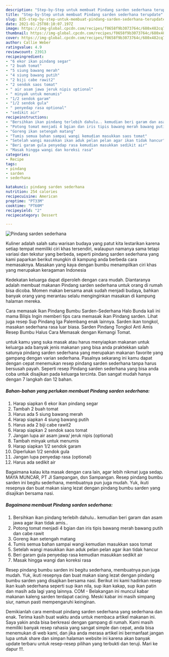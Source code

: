 ```yaml
---
description: "Step-by-Step untuk membuat Pindang sarden sederhana terupdate"
title: "Step-by-Step untuk membuat Pindang sarden sederhana terupdate"
slug: 835-step-by-step-untuk-membuat-pindang-sarden-sederhana-terupdate
date: 2021-01-25T08:10:07.197Z
image: https://img-global.cpcdn.com/recipes/f0658f9b3073764c/680x482cq70/pindang-sarden-sederhana-foto-resep-utama.jpg
thumbnail: https://img-global.cpcdn.com/recipes/f0658f9b3073764c/680x482cq70/pindang-sarden-sederhana-foto-resep-utama.jpg
cover: https://img-global.cpcdn.com/recipes/f0658f9b3073764c/680x482cq70/pindang-sarden-sederhana-foto-resep-utama.jpg
author: Callie Weber
ratingvalue: 4.9
reviewcount: 23913
recipeingredient:
- "6 ekor ikan pindang segar"
- "2 buah tomat"
- "5 siung bawang merah"
- "4 siung bawang putih"
- "2 biji cabe rawit2"
- "2 sendok saos tomat"
- " air asam jawa jeruk nipis optional"
- " minyak untuk menumis"
- "1/2 sendok garam"
- "1/2 sendok gula"
- " penyedap rasa optional"
- "sedikit air"
recipeinstructions:
- "Bersihkan ikan pindang terlebih dahulu.. kemudian beri garam dan asam jawa agar ikan tidak amis.."
- "Potong tomat menjadi 4 bgian dan iris tipis bawang merah bawang putih dan cabe rawit"
- "Goreng ikan setengah matang"
- "Tumis semua bahan sampai wangi kemudian masukkan saos tomat"
- "Setelah wangi masukkan ikan aduk pelan pelan agar ikan tidak hancur"
- "Beri garam gula penyedap rasa kemudian masukkan sedikit air"
- "Masak hingga wangi dan koreksi rasa"
categories:
- Recipe
tags:
- pindang
- sarden
- sederhana

katakunci: pindang sarden sederhana 
nutrition: 254 calories
recipecuisine: American
preptime: "PT33M"
cooktime: "PT60M"
recipeyield: "2"
recipecategory: Dessert

---
```



![Pindang sarden sederhana](https://img-global.cpcdn.com/recipes/f0658f9b3073764c/680x482cq70/pindang-sarden-sederhana-foto-resep-utama.jpg)

Kuliner adalah salah satu warisan budaya yang patut kita lestarikan karena setiap tempat memiliki ciri khas tersendiri, walaupun namanya sama tetapi variasi dan tekstur yang berbeda, seperti pindang sarden sederhana yang kami paparkan berikut mungkin di kampung anda berbeda cara memasaknya. Masakan yang kaya dengan bumbu menampilkan ciri khas yang merupakan keragaman Indonesia

Kedekatan keluarga dapat diperoleh dengan cara mudah. Diantaranya adalah membuat makanan Pindang sarden sederhana untuk orang di rumah bisa dicoba. Momen makan bersama anak sudah menjadi budaya, bahkan banyak orang yang merantau selalu menginginkan masakan di kampung halaman mereka.

Cara memasak Ikan Pindang Bumbu Sarden-Sederhana Halo Bunda kali ini mama Bilqis Ingin memberi tips cara memasak ikan Pindang sarden. Lihat juga resep Sup Pindang Iga Palembang enak lainnya. Sarden ikan tongkol, masakan sederhana rasa luar biasa. Sarden Pindang Tongkol Anti Amis Resep Bumbu Halus Cara Memasak dengan Kemangi Tomat.

untuk kamu yang suka masak atau harus menyiapkan makanan untuk keluarga ada banyak jenis makanan yang bisa anda praktekkan salah satunya pindang sarden sederhana yang merupakan makanan favorite yang gampang dengan varian sederhana. Pasalnya sekarang ini kamu dapat dengan cepat menemukan resep pindang sarden sederhana tanpa harus bersusah payah.
Seperti resep Pindang sarden sederhana yang bisa anda coba untuk disajikan pada keluarga tercinta. Dan sangat mudah hanya dengan 7 langkah dan 12 bahan.


<!--inarticleads1-->

##### Bahan-bahan yang perlukan membuat Pindang sarden sederhana:

1. Harap siapkan 6 ekor ikan pindang segar
1. Tambah 2 buah tomat
1. Harus ada 5 siung bawang merah
1. Harap siapkan 4 siung bawang putih
1. Harus ada 2 biji cabe rawit2
1. Harap siapkan 2 sendok saos tomat
1. Jangan lupa  air asam jawa/ jeruk nipis (optional)
1. Tambah  minyak untuk menumis
1. Harap siapkan 1/2 sendok garam
1. Diperlukan 1/2 sendok gula
1. Jangan lupa  penyedap rasa (optional)
1. Harus ada sedikit air


Bagaimana kalau kita masak dengan cara lain, agar lebih nikmat juga sedap. MAYA MUNCAR, PT Jl Sampangan, dsn Sampangan. Resep pindang bumbu sarden ini begitu sederhana, membuatnya pun juga mudah. Yuk, ikuti resepnya dan buat makan siang lezat dengan pindang bumbu sarden yang disajikan bersama nasi. 

<!--inarticleads2-->

##### Bagaimana membuat  Pindang sarden sederhana:

1. Bersihkan ikan pindang terlebih dahulu.. kemudian beri garam dan asam jawa agar ikan tidak amis..
1. Potong tomat menjadi 4 bgian dan iris tipis bawang merah bawang putih dan cabe rawit
1. Goreng ikan setengah matang
1. Tumis semua bahan sampai wangi kemudian masukkan saos tomat
1. Setelah wangi masukkan ikan aduk pelan pelan agar ikan tidak hancur
1. Beri garam gula penyedap rasa kemudian masukkan sedikit air
1. Masak hingga wangi dan koreksi rasa


Resep pindang bumbu sarden ini begitu sederhana, membuatnya pun juga mudah. Yuk, ikuti resepnya dan buat makan siang lezat dengan pindang bumbu sarden yang disajikan bersama nasi. Berikut ini kami hadirkan resep ikan kuah sederhana seperti sup ikan nila, sup ikan kakap, sup ikan patin dan masih ada lagi yang lainnya. COM - Belakangan ini muncul kabar makanan kaleng sarden terdapat cacing. Meski kabar ini masih simpang siur, namun pasti mempengaruhi keinginan. 

Demikianlah cara membuat pindang sarden sederhana yang sederhana dan enak. Terima kasih buat waktu anda untuk membaca artikel makanan ini. Saya yakin anda bisa berkreasi dengan gampang di rumah. Kami masih memiliki banyak resep rahasia yang sangat simple dan cepat, anda bisa menemukan di web kami, dan jika anda merasa artikel ini bermanfaat jangan lupa untuk share dan simpan halaman website ini karena akan banyak update terbaru untuk resep-resep pilihan yang terbukti dan teruji. Mari ke dapur !!!. 
